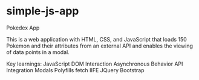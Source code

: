 # simple-js-app
Pokedex App

This is a web application with HTML, CSS, and JavaScript that loads 150 Pokemon and their attributes from an external API and enables the viewing of data points in a modal.



Key learnings:
JavaScript
DOM Interaction
Asynchronous Behavior
API Integration
Modals
Polyfills
fetch
IIFE
JQuery
Bootstrap
